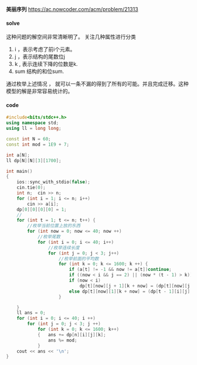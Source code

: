 **美丽序列**
https://ac.nowcoder.com/acm/problem/21313
#### solve
这种问题的解空间非常清晰明了。
关注几种属性进行分类
1. i ，表示考虑了前i个元素。
2. j ，表示结构的尾数位j
3. k ,   表示连续下降的位数是k.
4. sum  结构的和位sum.

通过枚举上述情况 ， 就可以一条不漏的得到了所有的可能。并且完成迁移。这种模型的解是非常容易统计的。

#### code

```cpp
#include<bits/stdc++.h>
using namespace std;
using ll = long long;

const int N = 60;
const int mod = 1E9 + 7;

int a[N];
ll dp[N][N][3][1700];

int main()
{
	ios::sync_with_stdio(false);
	cin.tie(0);
	int n;  cin >> n;
	for (int i = 1; i <= n; i++)
		cin >> a[i];
	dp[0][0][0][0] = 1;
	//
	for (int t = 1; t <= n; t++) {
		//枚举当前位置上放的东西
		for (int now = 0; now <= 40; now ++)
			//枚举尾数
			for (int i = 0; i <= 40; i++)
				//枚举连续长度
				for (int j = 0; j < 3; j++)
					//枚举前面的平均数
					for (int k = 0; k <= 1600; k ++) {
						if (a[t] != -1 && now != a[t])continue;
						if ((now < i && j == 2) || (now * (t - 1) > k))continue;
						if (now < i)
							dp[t][now][j + 1][k + now] = (dp[t][now][j + 1][k + now] + dp[t - 1][i][j][k]) % mod;
						else dp[t][now][1][k + now] = (dp[t - 1][i][j][k] + dp[t][now][1][k + now]) % mod;
					}

	}
	ll ans = 0;
	for (int i = 0; i <= 40; i ++)
		for (int j = 0; j < 3; j ++)
			for (int k = 0; k <= 1600; k++)
			{	ans += dp[n][i][j][k];
				ans %= mod;
			}
	cout << ans << '\n';
}
```

